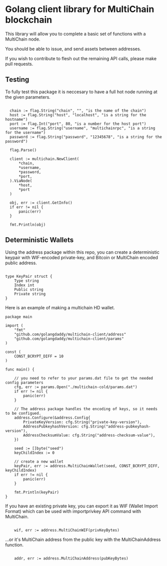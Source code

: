 # Golang client library for MultiChain blockchain

This library will allow you to complete a basic set of functions with a MultiChain node.

You should be able to issue, and send assets between addresses.

If you wish to contribute to flesh out the remaining API calls, please make pull requests.

## Testing

To fully test this package it is neccesary to have a full hot node running at the given parameters.

```

  chain := flag.String("chain", "", "is the name of the chain")
  host := flag.String("host", "localhost", "is a string for the hostname")
  port := flag.Int("port", 80, "is a number for the host port")
  username := flag.String("username", "multichainrpc", "is a string for the username")
  password := flag.String("password", "12345678", "is a string for the password")

  flag.Parse()

  client := multichain.NewClient(
      *chain,      
      *username,
      *password,
      *port,
  ).ViaNode(
      *host,
      *port
  )
  
  obj, err := client.GetInfo()
  if err != nil {
      panic(err)
  }
  
  fmt.Println(obj)

```
## Deterministic Wallets

Using the address package within this repo, you can create a deterministic keypair with WIF-encoded private-key, and Bitcoin or MultiChain encoded public address.

```

type KeyPair struct {
    Type string
    Index int
    Public string
    Private string
}

```

Here is an example of making a multichain HD wallet.

```
package main

import (
    "fmt"
    "github.com/golangdaddy/multichain-client/address"
    "github.com/golangdaddy/multichain-client/params"
)

const (
    CONST_BCRYPT_DIFF = 10
)

func main() {

    // you need to refer to your params.dat file to get the needed config parameters
    cfg, err := params.Open("./multichain-cold/params.dat")
    if err != nil {
        panic(err)
    }

    // The address package handles the encoding of keys, so it needs to be configued.
    address.Configure(&address.Config{
        PrivateKeyVersion: cfg.String("private-key-version"),
        AddressPubkeyhashVersion: cfg.String("address-pubkeyhash-version"),
        AddressChecksumValue: cfg.String("address-checksum-value"),
    })

    seed := []byte("seed")
    keyChildIndex := 0

    // create a new wallet
    keyPair, err := address.MultiChainWallet(seed, CONST_BCRYPT_DIFF, keyChildIndex)
    if err != nil {
        panic(err)
    }
    
    fmt.Println(keyPair)
}
```

If you have an existing private key, you can export it as WIF (Wallet Import Format) which can be used with importprivkey API command with MultiChain.

```

    wif, err := address.MultiChainWIF(privKeyBytes)

```

...or it's MultiChain address from the public key with the MultiChainAddress function.

```

    addr, err := address.MultiChainAddress(pubKeyBytes) 

```
